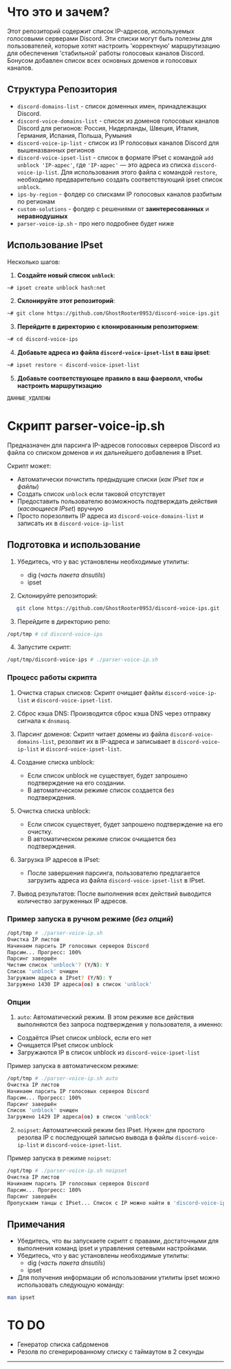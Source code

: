 # Что это и зачем?

Этот репозиторий содержит список IP-адресов, используемых голосовыми серверами Discord.
Эти списки могут быть полезны для пользователей, которые хотят настроить 'корректную' маршрутизацию для обеспечения 'стабильной' работы голосовых каналов Discord.
Бонусом добавлен список всех основных доменов и голосовых каналов.

## Структура Репозитория

- `discord-domains-list` - список доменных имен, принадлежащих Discord.
- `discord-voice-domains-list` - список из доменов голосовых каналов Discord для регионов: Россия, Нидерланды, Швеция, Италия, Германия, Испания, Польша, Румыния
- `discord-voice-ip-list` - список из IP голосовых каналов Discord для вышеназванных регионов
- `discord-voice-ipset-list` - список в формате IPset с командой `add unblock 'IP-адрес'`, где `'IP-адрес'` — это адреса из списка `discord-voice-ip-list`. Для использования этого файла с командой `restore`, необходимо предварительно создать соответствующий ipset список `unblock`.
- `ips-by-region` - фолдер со списками IP голосовых каналов разбитым по регионам
- `custom-solutions` - фолдер с решениями от **заинтересованных** и **неравнодушных**
- `parser-voice-ip.sh` - про него подробнее будет ниже

## Использование IPset

Несколько шагов:

1. **Создайте новый список `unblock`**:
```bash
~# ipset create unblock hash:net
```
2. **Склонируйте этот репозиторий**:
```bash
~# git clone https://github.com/GhostRooter0953/discord-voice-ips.git
```
3. **Перейдите в директорию с клонированным репозиторием**:
```bash
~# cd discord-voice-ips
```
4. **Добавьте адреса из файла `discord-voice-ipset-list` в ваш ipset**:
```bash
~# ipset restore < discord-voice-ipset-list
```
5. **Добавьте соответствующее правило в ваш фаерволл, чтобы настроить маршрутизацию**
```bash
ДАННЫЕ_УДАЛЕНЫ
```

# Скрипт parser-voice-ip.sh

Предназначен для парсинга IP-адресов голосовых серверов Discord из файла со списком доменов и их дальнейшего добавления в IPset.

Скрипт может:
- Автоматически почистить предыдущие списки (_как IPset так и файлы_)
- Создать список `unblock` если таковой отсутствует
- Предоставить пользователю возможность подтверждать действия (_касающиеся IPset_) вручную
- Просто порезолвить IP адреса из `discord-voice-domains-list` и записать их в `discord-voice-ip-list`

## Подготовка и использование

1. Убедитесь, что у вас установлены необходимые утилиты:
   - dig (_часть пакета dnsutils_)
   - ipset

2. Склонируйте репозиторий:
```bash
   git clone https://github.com/GhostRooter0953/discord-voice-ips.git
```

3. Перейдите в директорию репо:
```bash
/opt/tmp # cd discord-voice-ips
```

4. Запустите скрипт:
```bash
/opt/tmp/discord-voice-ips # ./parser-voice-ip.sh
```

### Процесс работы скрипта

1. Очистка старых списков: Скрипт очищает файлы `discord-voice-ip-list` и `discord-voice-ipset-list`.

2. Сброс кэша DNS: Производится сброс кэша DNS через отправку сигнала к `dnsmasq`.

3. Парсинг доменов: Скрипт читает домены из файла `discord-voice-domains-list`, резолвит их в IP-адреса и записывает в `discord-voice-ip-list` и `discord-voice-ipset-list`.

4. Создание списка unblock:
    - Если список unblock не существует, будет запрошено подтверждение на его создании.
    - В автоматическом режиме список создается без подтверждения.

5. Очистка списка unblock:
    - Если список существует, будет запрошено подтверждение на его очистку.
    - В автоматическом режиме список очищается без подтверждения.

6. Загрузка IP адресов в IPset:
    - После завершения парсинга, пользователю предлагается загрузить адреса из файла `discord-voice-ipset-list` в IPset.

7. Вывод результатов: После выполнения всех действий выводится количество загруженных IP адресов.

### Пример запуска в ручном режиме (_без опций_)

```bash
/opt/tmp # ./parser-voice-ip.sh
Очистка IP листов
Начинаем парсить IP голосовых серверов Discord
Парсим... Прогресс: 100%
Парсинг завершён
Чистим список 'unblock'? (Y/N): Y
Список 'unblock' очищен
Загружаем адреса в IPset? (Y/N): Y
Загружено 1430 IP адреса(ов) в список 'unblock'
```

### Опции

1. `auto`: Автоматический режим. В этом режиме все действия выполняются без запроса подтверждения у пользователя, а именно:
  - Создаётся IPset список unblock, если его нет
  - Очищается IPset список unblock
  - Загружаются IP в список unblock из `discord-voice-ipset-list`

Пример запуска в автоматическом режиме:
```bash
/opt/tmp # ./parser-voice-ip.sh auto
Очистка IP листов
Начинаем парсить IP голосовых серверов Discord
Парсим... Прогресс: 100%
Парсинг завершён
Список 'unblock' очищен
Загружено 1429 IP адреса(ов) в список 'unblock'
```

2. `noipset`: Автоматический режим без IPset. Нужен для простого резолва IP с последующей записью вывода в файлы `discord-voice-ip-list` и `discord-voice-ipset-list`.

Пример запуска в режиме `noipset`:
```bash
/opt/tmp # ./parser-voice-ip.sh noipset
Очистка IP листов
Начинаем парсить IP голосовых серверов Discord
Парсим... Прогресс: 100%
Парсинг завершён
Пропускаем танцы с IPset... Список с IP можно найти в 'discord-voice-ip-list'
```

## Примечания

- Убедитесь, что вы запускаете скрипт с правами, достаточными для выполнения команд ipset и управления сетевыми настройками.
- Убедитесь, что у вас установлены необходимые утилиты:
   - dig (_часть пакета dnsutils_)
   - ipset
- Для получения информации об использовании утилиты ipset можно использовать следующую команду:
```bash
man ipset
```
# TO DO
- Генератор списка сабдоменов
- Резолв по сгенерированному списку с таймаутом в 2 секунды
---
